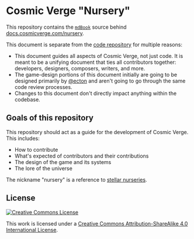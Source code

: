 # Cosmic Verge "Nursery"

This repository contains the [`mdBook`](https://github.com/rust-lang/mdBook) source behind [docs.cosmicverge.com/nursery](https://docs.cosmicverge.com/nursery/).

This document is separate from the [code repository](https://github.com/khonsulabs/cosmicverge) for multiple reasons:

- This document guides all aspects of Cosmic Verge, not just code. It is meant to be a unifying document that ties all contributors together: developers, designers, composers, writers, and more.
- The game-design portions of this document initially are going to be designed primarily by [@ecton](https://github.com/ecton) and aren't going to go through the same code review processes.
- Changes to this document don't directly impact anything within the codebase.

## Goals of this repository

This repository should act as a guide for the development of Cosmic Verge. This includes:

- How to contribute
- What's expected of contributors and their contributions
- The design of the game and its systems
- The lore of the universe

The nickname "nursery" is a reference to [stellar nurseries](https://en.wikipedia.org/wiki/Star_formation).

## License

[![Creative Commons License](https://i.creativecommons.org/l/by-sa/4.0/80x15.png)](http://creativecommons.org/licenses/by-sa/4.0/)

This work is licensed under a [Creative Commons Attribution-ShareAlike 4.0 International License](http://creativecommons.org/licenses/by-sa/4.0/).
